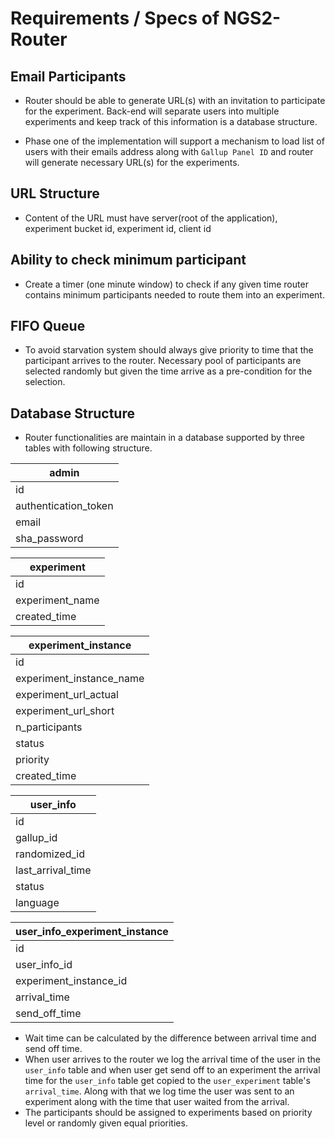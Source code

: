 # Requirements / Specs of NGS2-Router

## Email Participants
* Router should be able to generate URL(s) with an invitation to participate for the experiment. Back-end will separate users into multiple experiments and keep track of this information is a database structure. 

* Phase one of the implementation will support a mechanism to load list of users with their emails address along with `Gallup Panel ID` and router will generate necessary URL(s) for the experiments.

## URL Structure
* Content of the URL must have server(root of the application), experiment bucket id, experiment id, client id

## Ability to check minimum participant
* Create a timer (one minute window) to check if any given time router contains minimum participants needed to route them into an experiment.

## FIFO Queue
* To avoid starvation system should always give priority to time that the participant arrives to the router. Necessary pool of participants are selected randomly but given the time arrive as a pre-condition for the selection. 

## Database Structure
* Router functionalities are maintain in a database supported by three tables with following structure.

|admin               |
|--------------------|
|id                  |
|authentication_token|
|email               |
|sha_password        |

|experiment      |
|----------------|
|id              |
|experiment_name |
|created_time    |

|experiment_instance     |
|------------------------|
|id                      |
|experiment_instance_name|
|experiment_url_actual   |
|experiment_url_short    |
|n_participants          |
|status                  |
|priority                |
|created_time            |

|user_info         |
|------------------|
|id                |
|gallup_id         |
|randomized_id     |
|last_arrival_time |
|status            |
|language          |

|user_info_experiment_instance|
|-----------------------------|
|id                           |
|user_info_id                 |
|experiment_instance_id       |
|arrival_time                 |
|send_off_time                |

* Wait time can be calculated by the difference between arrival time and send off time.
* When user arrives to the router we log the arrival time of the user in the `user_info` table and when user get send off to an experiment the arrival time for the `user_info` table get copied to the `user_experiment` table's `arrival_time`. Along with that we log time the user was sent to an experiment along with the time that user waited from the arrival. 
* The participants should be assigned to experiments based on priority level or randomly given equal priorities.

